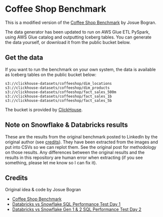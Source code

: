 # Coffee Shop Benchmark

This is a modified version of the [Coffee Shop Benchmark](https://github.com/JosueBogran/coffeeshopdatageneratorv2) by Josue Bogran.

The data generator has been updated to run on AWS Glue ETL PySpark, using AWS Glue catalog and outputting Iceberg tables. You can generate the data yourself, or download it from the public bucket below.

## Get the data

If you want to run the benchmark on your own system, the data is available as Iceberg tables on the public bucket below:

```
s3://clickhouse-datasets/coffeeshop/dim_locations
s3://clickhouse-datasets/coffeeshop/dim_products
s3://clickhouse-datasets/coffeeshop/fact_sales_500m
s3://clickhouse-datasets/coffeeshop/fact_sales_1b
s3://clickhouse-datasets/coffeeshop/fact_sales_5b
```

The bucket is provided by [ClickHouse](https://clickhouse.com).

## Note on Snowflake & Databricks results

These are the results from the original benchmark posted to LinkedIn by the original author (see [credits](#credits)). They have been extracted from the images and put into CSVs so we can replot them. See the original post for methodology on those results. Any differences between the original results and the results in this repository are human error when extracting (if you see something, please let me know so I can fix it).

## Credits

Original idea & code by Josue Bogran
- [Coffee Shop Benchmark](https://github.com/JosueBogran/coffeeshopdatageneratorv2)
- [Databricks vs Snowflake SQL Performance Test Day 1](https://www.linkedin.com/pulse/databricks-vs-snowflake-sql-performance-test-day-1-721m-bogran-lsboe/)
- [Databricks vs Snowflake Gen 1 & 2 SQL Performance Test Day 2](https://www.linkedin.com/pulse/databricks-vs-snowflake-gen-1-2-sql-performance-test-day-bogran-ddmhe/)
